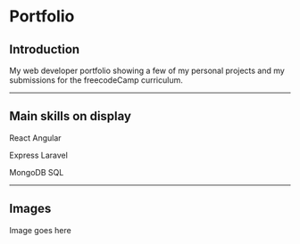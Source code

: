 # Portfolio

## Introduction

My web developer portfolio showing a few of my personal projects and my submissions for the freecodeCamp curriculum.

***

## Main skills on display
React
Angular

Express
Laravel

MongoDB
SQL

***

## Images

Image goes here